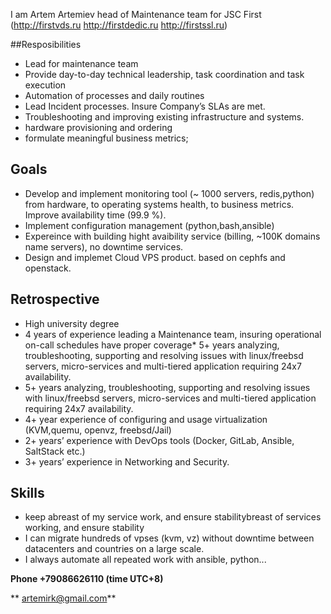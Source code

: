 I am Artem Artemiev head of Maintenance team for JSC First (http://firstvds.ru http://firstdedic.ru http://firstssl.ru)


##Resposibilities 
* Lead for maintenance team 
* Provide day-to-day technical leadership, task coordination and task execution 
* Automation of processes and daily routines
* Lead Incident processes. Insure Company’s SLAs are met.
* Troubleshooting and improving existing infrastructure and systems.
* hardware provisioning and ordering 
* formulate meaningful business metrics;

## Goals
* Develop and implement monitoring tool (~ 1000 servers, redis,python) from hardware, to operating systems health, to business metrics. Improve availability time (99.9 %).
* Implement configuration management (python,bash,ansible)
* Expereince with building hight avaibility service (billing, ~100K domains name servers), no downtime services. 
* Design and implemet Cloud VPS product. based on cephfs and openstack.

## Retrospective
* High university degree
* 4 years of experience leading a Maintenance team, insuring operational on-call schedules have proper coverage* 5+ years analyzing, troubleshooting, supporting and resolving issues with linux/freebsd servers,  micro-services and multi-tiered application requiring 24x7 availability.  
* 5+ years analyzing, troubleshooting, supporting and resolving issues with linux/freebsd servers,  micro-services and multi-tiered application requiring 24x7 availability.
* 4+ year experience of configuring and usage virtualization (KVM,quemu, openvz, freebsd/Jail) 
* 2+ years’ experience with DevOps tools (Docker, GitLab, Ansible, SaltStack etc.)
* 3+ years’ experience in Networking and Security.

## Skills
* keep abreast of my service work, and ensure stabilitybreast of services working, and ensure stability 
* I can migrate hundreds of vpses (kvm, vz) without downtime between datacenters and countries on a large scale.
* I always automate all repeated work with ansible, python... 

**Phone +79086626110 (time UTC+8)**

** artemirk@gmail.com**
